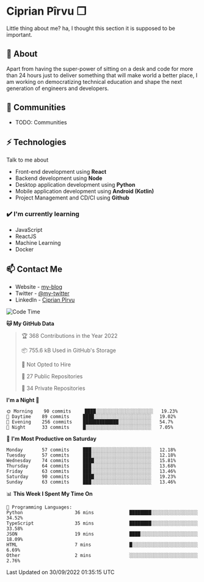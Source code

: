 # Ciprian Pîrvu ❐

Little thing about me? ha, I thought this section it is supposed to be important.

## 🧐 About

Apart from having the super-power of sitting on a desk and code for more than 24 hours just to deliver something that will make world a better place, I am working on democratizing technical education and shape the next generation of engineers and developers.

## 👯 Communities

-   TODO: Communities

## ⚡ Technologies

Talk to me about

-   Front-end development using **React**
-   Backend development using **Node**
-   Desktop application development using **Python**
-   Mobile application development using **Android (Kotlin)**
-   Project Management and CD/CI using **Github**

### ✔️ I'm currently learning

-   JavaScript
-   ReactJS
-   Machine Learning
-   Docker

## 📫 Contact Me

-   Website - [my-blog]()
-   Twitter - [@my-twitter]()
-   LinkedIn - [Ciprian Pîrvu](https://www.linkedin.com/in/p%C3%AErvu-ciprian-cristian-4415991b1/)

<!--START_SECTION:waka-->
![Code Time](http://img.shields.io/badge/Code%20Time-1%2C304%20hrs%2033%20mins-blue)

**🐱 My GitHub Data** 

> 🏆 368 Contributions in the Year 2022
 > 
> 📦 755.6 kB Used in GitHub's Storage 
 > 
> 🚫 Not Opted to Hire
 > 
> 📜 27 Public Repositories 
 > 
> 🔑 34 Private Repositories  
 > 
**I'm a Night 🦉** 

```text
🌞 Morning    90 commits     ████░░░░░░░░░░░░░░░░░░░░░   19.23% 
🌆 Daytime    89 commits     ████░░░░░░░░░░░░░░░░░░░░░   19.02% 
🌃 Evening    256 commits    █████████████░░░░░░░░░░░░   54.7% 
🌙 Night      33 commits     █░░░░░░░░░░░░░░░░░░░░░░░░   7.05%

```
📅 **I'm Most Productive on Saturday** 

```text
Monday       57 commits     ███░░░░░░░░░░░░░░░░░░░░░░   12.18% 
Tuesday      57 commits     ███░░░░░░░░░░░░░░░░░░░░░░   12.18% 
Wednesday    74 commits     ████░░░░░░░░░░░░░░░░░░░░░   15.81% 
Thursday     64 commits     ███░░░░░░░░░░░░░░░░░░░░░░   13.68% 
Friday       63 commits     ███░░░░░░░░░░░░░░░░░░░░░░   13.46% 
Saturday     90 commits     ████░░░░░░░░░░░░░░░░░░░░░   19.23% 
Sunday       63 commits     ███░░░░░░░░░░░░░░░░░░░░░░   13.46%

```


📊 **This Week I Spent My Time On** 

```text
💬 Programming Languages: 
Python                   36 mins             ████████░░░░░░░░░░░░░░░░░   34.52% 
TypeScript               35 mins             ████████░░░░░░░░░░░░░░░░░   33.58% 
JSON                     19 mins             ████░░░░░░░░░░░░░░░░░░░░░   18.09% 
HTML                     7 mins              █░░░░░░░░░░░░░░░░░░░░░░░░   6.69% 
Other                    2 mins              ░░░░░░░░░░░░░░░░░░░░░░░░░   2.76%

```


 Last Updated on 30/09/2022 01:35:15 UTC
<!--END_SECTION:waka-->
